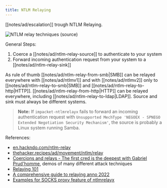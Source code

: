 ```yaml
---
title: NTLM Relaying
---
```


[[notes/ad/escalation]] trough NTLM Relaying.

![NTLM relay techniques ([source](https://www.thehacker.recipes/ad/movement/ntlm/relay))](https://3210236927-files.gitbook.io/~/files/v0/b/gitbook-x-prod.appspot.com/o/spaces%2F-MHRw3PMJtbDDjbxm5ub%2Fuploads%2FMEMuGPBPviYyGAQfwdqp%2FNTLM%20relay.png?alt=media&token=554b6390-8f85-4d35-8fcc-7b5aa32f2933)

General Steps:

1. Coerce a [[notes/ad/ntlm-relay-source]] to authenticate to your system
2. Forward incoming authentication request from your system to a [[notes/ad/ntlm-relay-sink]]

As rule of thumb [[notes/ad/ntlm-relay-from-smb|SMB]] can be relayed everywhere with [[notes/ad/ntlmv1]] and with [[notes/ad/ntlmv2]] only to [[notes/ad/ntlm-relay-to-smb|SMB]] and [[notes/ad/ntlm-relay-to-http|HTTP]].
[[notes/ad/ntlm-relay-from-http|HTTP]] can be relayed everywhere, including [[notes/ad/ntlm-relay-to-ldap|LDAP]].
Source and sink must always be different systems.

> **Note:** If `impacket-ntlmrelayx` fails to forward an incoming authentication request with `Unsupported MechType 'NEGOEX - SPNEGO Extended Negotiation Security Mechanism'`, the source is probably a Linux system running Samba.

References:

- [en.hackndo.com/ntlm-relay](https://en.hackndo.com/ntlm-relay/)
- [thehacker.recipes/ad/movement/ntlm/relay](https://www.thehacker.recipes/ad/movement/ntlm/relay)
- [Coercions and relays - The first cred is the deepest with Gabriel Prud'homme](https://www.youtube.com/watch?v=b0lLxLJKaRs), demos of many different attack techniques
- [Relaying 101](http://web.archive.org/web/20230101182056/https://luemmelsec.github.io/Relaying-101/)
- [A comprehensive guide to relaying anno 2022](http://web.archive.org/web/20221006094955/https://www.trustedsec.com/blog/a-comprehensive-guide-on-relaying-anno-2022/)
- [Examples for SOCKS proxy feature of ntlmrelayx](https://www.secureauth.com/blog/playing-with-relayed-credentials/)
